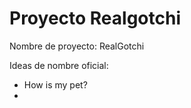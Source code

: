 # Proyecto Realgotchi

Nombre de proyecto: RealGotchi

Ideas de nombre oficial: 
 - How is my pet?
 - 